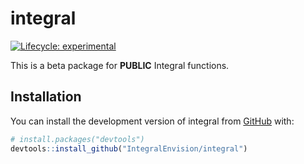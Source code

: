 
<!-- README.md is generated from README.Rmd. Please edit that file -->

# integral

<!-- badges: start -->

[![Lifecycle:
experimental](https://img.shields.io/badge/lifecycle-experimental-orange.svg)](https://lifecycle.r-lib.org/articles/stages.html#experimental)

<!-- badges: end -->

This is a beta package for **PUBLIC** Integral functions.

## Installation

You can install the development version of integral from
[GitHub](https://github.com/) with:

``` r
# install.packages("devtools")
devtools::install_github("IntegralEnvision/integral")
```
